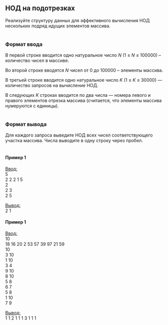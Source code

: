 ## НОД на подотрезках

Реализуйте структуру данных для эффективного вычисления НОД нескольких подряд идущих элементов массива.
<br></br>
### Формат ввода

В первой строке вводится одно натуральное число _N_ (1 ≤ _N_ ≤ 100000) – количество чисел в массиве.

Во второй строке вводятся _N_ чисел от 0 до 100000 – элементы массива.

В третьей строке вводится одно натуральное число _K_ (1 ≤ _K_ ≤ 30000) — количество запросов на вычисление НОД.

В следующих _K_ строках вводится по два числа — номера левого и правого элементов отрезка массива (считается, что элементы массива нумеруются с единицы).<br></br>
### Формат вывода

Для каждого запроса выведите НОД всех чисел соответствующего участка массива. Числа выводите в одну строку через пробел.
<br></br>
#### Пример 1

<ins>Ввод:</ins><br>
5<br>
2 2 2 1 5<br>
2<br>
2 3<br>
2 5<br>

<ins>Вывод:</ins><br>
2 1
<br>
#### Пример 1

<ins>Ввод:</ins><br>
10<br>
18 16 20 2 53 57 39 97 21 59<br>
10<br>
3 10<br>
1 10<br>
3 4<br>
9 10<br>
8 10<br>
5 8<br>
6 7<br>
5 8<br>
1 10<br>
7 9<br>

<ins>Вывод:</ins><br>
1 1 2 1 1 1 3 1 1 1
<br>

